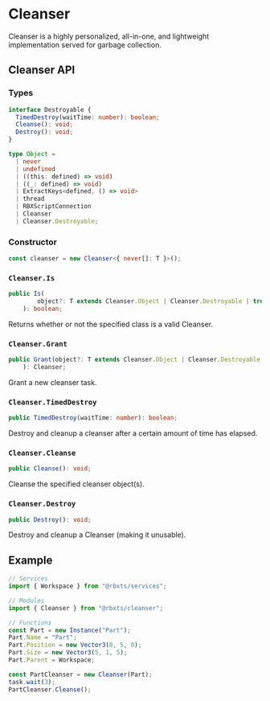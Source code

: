 # Cleanser

Cleanser is a highly personalized, all-in-one, and lightweight implementation served for garbage collection.

## Cleanser API

### Types

```ts
interface Destroyable {
  TimedDestroy(waitTime: number): boolean;
  Cleanse(): void;
  Destroy(): void;
}

type Object =
  | never
  | undefined
  | ((this: defined) => void)
  | ((_: defined) => void)
  | ExtractKeys<defined, () => void>
  | thread
  | RBXScriptConnection
  | Cleanser
  | Cleanser.Destroyable;
```

### Constructor

```ts
const cleanser = new Cleanser<{ never[]: T }>();
```

### `Cleanser.Is`

```ts
public Is(
		object?: T extends Cleanser.Object | Cleanser.Destroyable | true ? RBXScriptConnection : T | defined,
	): boolean;
```

Returns whether or not the specified class is a valid Cleanser.

### `Cleanser.Grant`

```ts
public Grant(object?: T extends Cleanser.Object | Cleanser.Destroyable | true ? RBXScriptConnection : T |   defined,
	): Cleanser;
```

Grant a new cleanser task.

### `Cleanser.TimedDestroy`

```ts
public TimedDestroy(waitTime: number): boolean;
```

Destroy and cleanup a cleanser after a certain amount of time has elapsed.

### `Cleanser.Cleanse`

```ts
public Cleanse(): void;
```

Cleanse the specified cleanser object(s).

### `Cleanser.Destroy`

```ts
public Destroy(): void;
```

Destroy and cleanup a Cleanser (making it unusable).

## Example

```ts
// Services
import { Workspace } from "@rbxts/services";

// Modules
import { Cleanser } from "@rbxts/cleanser";

// Functions
const Part = new Instance("Part");
Part.Name = "Part";
Part.Position = new Vector3(0, 5, 0);
Part.Size = new Vector3(5, 1, 5);
Part.Parent = Workspace;

const PartCleanser = new Cleanser(Part);
task.wait(3);
PartCleanser.Cleanse();
```
